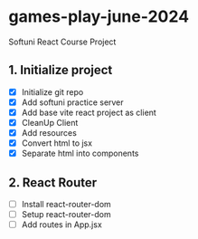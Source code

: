# games-play-june-2024
Softuni React Course Project

## 1. Initialize project
 - [x] Initialize git repo
 - [x] Add softuni practice server
 - [x] Add base vite react project as client
 - [x] CleanUp Client
 - [x] Add resources 
 - [x] Convert html to jsx
 - [x] Separate html into components
## 2. React Router
 - [ ] Install react-router-dom
 - [ ] Setup react-router-dom
 - [ ] Add routes in App.jsx
